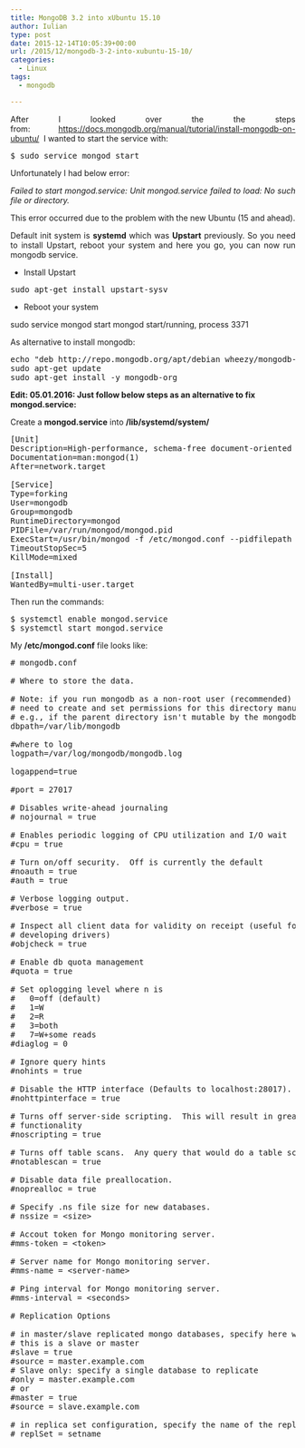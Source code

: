 ```yaml
---
title: MongoDB 3.2 into xUbuntu 15.10
author: Iulian
type: post
date: 2015-12-14T10:05:39+00:00
url: /2015/12/mongodb-3-2-into-xubuntu-15-10/
categories:
  - Linux
tags:
  - mongodb

---
```

<p style="text-align: justify;">
  After I looked over the the steps from: <a href="https://docs.mongodb.org/manual/tutorial/install-mongodb-on-ubuntu/" target="_blank">https://docs.mongodb.org/manual/tutorial/install-mongodb-on-ubuntu/</a>  I wanted to start the service with:
</p>

<pre class="lang:batch decode:true">$ sudo service mongod start
</pre>

<p style="text-align: justify;">
  Unfortunately I had below error:
</p>

<p style="text-align: justify;">
  <em>Failed to start mongod.service: Unit mongod.service failed to load: No such file or directory.</em>
</p>

<p style="text-align: justify;">
  This error occurred due to the problem with the new Ubuntu (15 and ahead).
</p>

<p style="text-align: justify;">
  Default init system is <strong>systemd</strong> which was <strong>Upstart</strong> previously. So you need to install Upstart, reboot your system and here you go, you can now run mongodb service.
</p>

  * Install Upstart

<pre class="lang:batch decode:true ">sudo apt-get install upstart-sysv</pre>

  * Reboot your system

sudo service mongod start mongod start/running, process 3371

As alternative to install mongodb:

<pre class="lang:batch decode:true">echo "deb http://repo.mongodb.org/apt/debian wheezy/mongodb-org/3.0 main" | sudo tee /etc/apt/sources.list.d/mongodb-org-3.0.list
sudo apt-get update
sudo apt-get install -y mongodb-org</pre>

**Edit: 05.01.2016: Just follow below steps as an alternative to fix mongod.service:**

Create a **mongod.service** into **/lib/systemd/system/**

<pre class="lang:sh decode:true ">[Unit]
Description=High-performance, schema-free document-oriented database
Documentation=man:mongod(1)
After=network.target

[Service]
Type=forking
User=mongodb
Group=mongodb
RuntimeDirectory=mongod
PIDFile=/var/run/mongod/mongod.pid
ExecStart=/usr/bin/mongod -f /etc/mongod.conf --pidfilepath /var/run/mongod/mongod.pid --fork
TimeoutStopSec=5
KillMode=mixed

[Install]
WantedBy=multi-user.target</pre>

Then run the commands:

<pre class="lang:sh decode:true">$ systemctl enable mongod.service
$ systemctl start mongod.service</pre>

My **/etc/mongod.conf** file looks like:

<pre class="lang:sh decode:true "># mongodb.conf

# Where to store the data.

# Note: if you run mongodb as a non-root user (recommended) you may
# need to create and set permissions for this directory manually,
# e.g., if the parent directory isn't mutable by the mongodb user.
dbpath=/var/lib/mongodb

#where to log
logpath=/var/log/mongodb/mongodb.log

logappend=true

#port = 27017

# Disables write-ahead journaling
# nojournal = true

# Enables periodic logging of CPU utilization and I/O wait
#cpu = true

# Turn on/off security.  Off is currently the default
#noauth = true
#auth = true

# Verbose logging output.
#verbose = true

# Inspect all client data for validity on receipt (useful for
# developing drivers)
#objcheck = true

# Enable db quota management
#quota = true

# Set oplogging level where n is
#   0=off (default)
#   1=W
#   2=R
#   3=both
#   7=W+some reads
#diaglog = 0

# Ignore query hints
#nohints = true

# Disable the HTTP interface (Defaults to localhost:28017).
#nohttpinterface = true

# Turns off server-side scripting.  This will result in greatly limited
# functionality
#noscripting = true

# Turns off table scans.  Any query that would do a table scan fails.
#notablescan = true

# Disable data file preallocation.
#noprealloc = true

# Specify .ns file size for new databases.
# nssize = &lt;size&gt;

# Accout token for Mongo monitoring server.
#mms-token = &lt;token&gt;

# Server name for Mongo monitoring server.
#mms-name = &lt;server-name&gt;

# Ping interval for Mongo monitoring server.
#mms-interval = &lt;seconds&gt;

# Replication Options

# in master/slave replicated mongo databases, specify here whether
# this is a slave or master
#slave = true
#source = master.example.com
# Slave only: specify a single database to replicate
#only = master.example.com
# or
#master = true
#source = slave.example.com

# in replica set configuration, specify the name of the replica set
# replSet = setname</pre>

&nbsp;

&nbsp;
